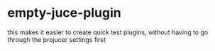 # empty-juce-plugin
this makes it easier to create quick test plugins, without having to go through the projucer settings first

